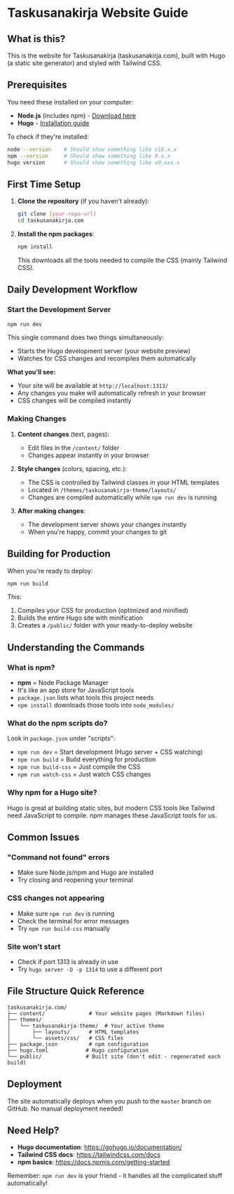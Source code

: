 # Taskusanakirja Website Guide

## What is this?

This is the website for Taskusanakirja (taskusanakirja.com), built with Hugo (a
static site generator) and styled with Tailwind CSS.

## Prerequisites

You need these installed on your computer:

- **Node.js** (includes npm) - [Download here](https://nodejs.org/)
- **Hugo** - [Installation guide](https://gohugo.io/installation/)

To check if they're installed:

```bash
node --version    # Should show something like v18.x.x
npm --version     # Should show something like 9.x.x
hugo version      # Should show something like v0.xxx.x
```

## First Time Setup

1. **Clone the repository** (if you haven't already):

   ```bash
   git clone [your-repo-url]
   cd taskusanakirja.com
   ```

2. **Install the npm packages**:

   ```bash
   npm install
   ```

   This downloads all the tools needed to compile the CSS (mainly Tailwind CSS).

## Daily Development Workflow

### Start the Development Server

```bash
npm run dev
```

This single command does two things simultaneously:

- Starts the Hugo development server (your website preview)
- Watches for CSS changes and recompiles them automatically

**What you'll see:**

- Your site will be available at `http://localhost:1313/`
- Any changes you make will automatically refresh in your browser
- CSS changes will be compiled instantly

### Making Changes

1. **Content changes** (text, pages):
   - Edit files in the `/content/` folder
   - Changes appear instantly in your browser

2. **Style changes** (colors, spacing, etc.):
   - The CSS is controlled by Tailwind classes in your HTML templates
   - Located in `/themes/taskusanakirja-theme/layouts/`
   - Changes are compiled automatically while `npm run dev` is running

3. **After making changes**:
   - The development server shows your changes instantly
   - When you're happy, commit your changes to git

## Building for Production

When you're ready to deploy:

```bash
npm run build
```

This:

1. Compiles your CSS for production (optimized and minified)
2. Builds the entire Hugo site with minification
3. Creates a `/public/` folder with your ready-to-deploy website

## Understanding the Commands

### What is npm?

- **npm** = Node Package Manager
- It's like an app store for JavaScript tools
- `package.json` lists what tools this project needs
- `npm install` downloads those tools into `node_modules/`

### What do the npm scripts do?

Look in `package.json` under "scripts":

- `npm run dev` = Start development (Hugo server + CSS watching)
- `npm run build` = Build everything for production
- `npm run build-css` = Just compile the CSS
- `npm run watch-css` = Just watch CSS changes

### Why npm for a Hugo site?

Hugo is great at building static sites, but modern CSS tools like Tailwind need
JavaScript to compile. npm manages these JavaScript tools for us.

## Common Issues

### "Command not found" errors

- Make sure Node.js/npm and Hugo are installed
- Try closing and reopening your terminal

### CSS changes not appearing

- Make sure `npm run dev` is running
- Check the terminal for error messages
- Try `npm run build-css` manually

### Site won't start

- Check if port 1313 is already in use
- Try `hugo server -D -p 1314` to use a different port

## File Structure Quick Reference

```
taskusanakirja.com/
├── content/              # Your website pages (Markdown files)
├── themes/
│   └── taskusanakirja-theme/  # Your active theme
│       ├── layouts/      # HTML templates
│       └── assets/css/   # CSS files
├── package.json          # npm configuration
├── hugo.toml            # Hugo configuration
└── public/              # Built site (don't edit - regenerated each build)
```

## Deployment

The site automatically deploys when you push to the `master` branch on GitHub.
No manual deployment needed!

## Need Help?

- **Hugo documentation**: <https://gohugo.io/documentation/>
- **Tailwind CSS docs**: <https://tailwindcss.com/docs>
- **npm basics**: <https://docs.npmjs.com/getting-started>

Remember: `npm run dev` is your friend - it handles all the complicated stuff
automatically!
